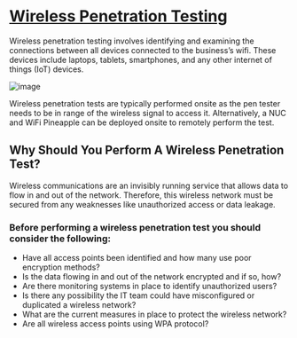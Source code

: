 # [Wireless Penetration Testing](https://purplesec.us/perform-wireless-penetration-test/)

Wireless penetration testing involves identifying and examining the connections between all devices connected to the business’s wifi. These devices include laptops, tablets, smartphones, and any other internet of things (IoT) devices.

![image](https://user-images.githubusercontent.com/51442719/146177341-70d5b25c-d0b1-43b1-a5c0-bebea6616b94.png)


Wireless penetration tests are typically performed onsite as the pen tester needs to be in range of the wireless signal to access it. Alternatively, a NUC and WiFi Pineapple can be deployed onsite to remotely perform the test.

## Why Should You Perform A Wireless Penetration Test?

Wireless communications are an invisibly running service that allows data to flow in and out of the network. Therefore, this wireless network must be secured from any weaknesses like unauthorized access or data leakage.

### Before performing a wireless penetration test you should consider the following:

- Have all access points been identified and how many use poor encryption methods?
- Is the data flowing in and out of the network encrypted and if so, how?
- Are there monitoring systems in place to identify unauthorized users?
- Is there any possibility the IT team could have misconfigured or duplicated a wireless network?
- What are the current measures in place to protect the wireless network?
- Are all wireless access points using WPA protocol?
